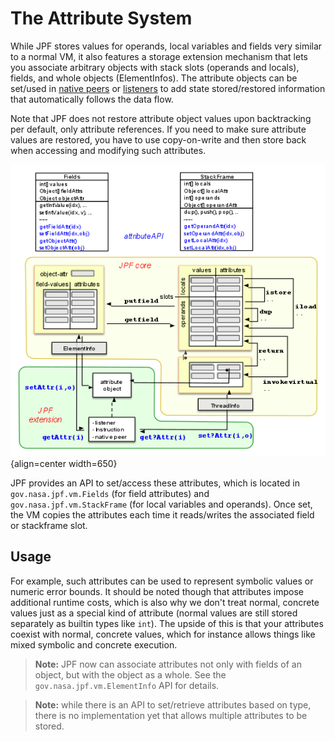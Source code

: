 # The Attribute System #

While JPF stores values for operands, local variables and fields very similar to a normal VM, it also features a storage extension mechanism that lets you associate arbitrary objects with stack slots (operands and locals), fields, and whole objects (ElementInfos). The attribute objects can be set/used in [native peers](mji) or [listeners](listener) to add state stored/restored information that automatically follows the data flow.

Note that JPF does not restore attribute object values upon backtracking per default, only attribute references. If you need to make sure attribute values are restored, you have to use copy-on-write and then store back when accessing and modifying such attributes. 

![Figure: JPF Attribute System](../graphics/attributes.png){align=center width=650}

JPF provides an API to set/access these attributes, which is located in `gov.nasa.jpf.vm.Fields` (for field attributes) and `gov.nasa.jpf.vm.StackFrame` (for local variables and operands). Once set, the VM copies the attributes each time it reads/writes the associated field or stackframe slot. 

## Usage ##

For example, such attributes can be used to represent symbolic values or numeric error bounds. It should be noted though that attributes impose additional runtime costs, which is also why we don't treat normal, concrete values just as a special kind of attribute (normal values are still stored separately as builtin types like `int`). The upside of this is that your attributes coexist with normal, concrete values, which for instance allows things like mixed symbolic and concrete execution.

> **Note:** JPF now can associate attributes not only with fields of an object, but with the object as a whole. See the `gov.nasa.jpf.vm.ElementInfo` API for details.

> **Note:** while there is an API to set/retrieve attributes based on type, there is no implementation
yet that allows multiple attributes to be stored.